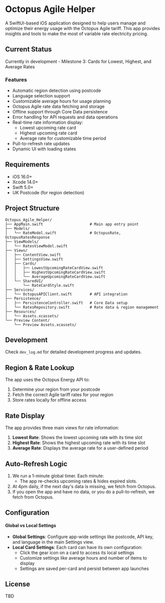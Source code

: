 # Octopus Agile Helper

A SwiftUI-based iOS application designed to help users manage and optimize their energy usage with the Octopus Agile tariff. This app provides insights and tools to make the most of variable rate electricity pricing.

## Current Status
Currently in development - Milestone 3: Cards for Lowest, Highest, and Average Rates

### Features
- Automatic region detection using postcode
- Language selection support
- Customizable average hours for usage planning
- Octopus Agile rate data fetching and storage
- Offline support through Core Data persistence
- Error handling for API requests and data operations
- Real-time rate information display:
  - Lowest upcoming rate card
  - Highest upcoming rate card
  - Average rate for customizable time period
- Pull-to-refresh rate updates
- Dynamic UI with loading states

## Requirements
- iOS 16.0+
- Xcode 14.0+
- Swift 5.0+
- UK Postcode (for region detection)

## Project Structure
```
Octopus_Agile_Helper/
├── AppMain.swift                     # Main app entry point
├── Models/
│   └── RateModel.swift               # OctopusRate, OctopusRatesResponse
├── ViewModels/
│   └── RatesViewModel.swift
├── Views/
│   ├── ContentView.swift
│   ├── SettingsView.swift
│   ├── Cards/
│   │   ├── LowestUpcomingRateCardView.swift
│   │   ├── HighestUpcomingRateCardView.swift
│   │   └── AverageUpcomingRateCardView.swift
│   └── SharedUI/
│       └── RateCardStyle.swift
├── Services/
│   └── OctopusAPIClient.swift        # API integration
├── Persistence/
│   ├── PersistenceController.swift   # Core Data setup
│   └── RatesRepository.swift         # Rate data & region management
├── Resources/
│   └── Assets.xcassets/
└── Preview Content/
    └── Preview Assets.xcassets/
```

## Development
Check `dev_log.md` for detailed development progress and updates.

## Region & Rate Lookup
The app uses the Octopus Energy API to:
1. Determine your region from your postcode
2. Fetch the correct Agile tariff rates for your region
3. Store rates locally for offline access

## Rate Display
The app provides three main views for rate information:
1. **Lowest Rate**: Shows the lowest upcoming rate with its time slot
2. **Highest Rate**: Shows the highest upcoming rate with its time slot
3. **Average Rate**: Displays the average rate for a user-defined period

## Auto-Refresh Logic

1. We run a 1-minute global timer. Each minute:
   - The app re-checks upcoming rates & hides expired slots.
2. At 4pm daily, if the next day's data is missing, we fetch from Octopus.
3. If you open the app and have no data, or you do a pull-to-refresh, we fetch from Octopus.

## Configuration

#### Global vs Local Settings

- **Global Settings**: Configure app-wide settings like postcode, API key, and language in the main Settings view.
- **Local Card Settings**: Each card can have its own configuration:
  - Click the gear icon on a card to access its local settings
  - Customize settings like average hours and number of items to display
  - Settings are saved per-card and persist between app launches

## License
TBD 